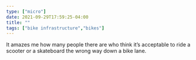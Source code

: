 ```yaml
---
type: ["micro"]
date: 2021-09-29T17:59:25-04:00
title: ""
tags: ["bike infrastructure","bikes"]
---
```

It amazes me how many people there are who think it’s acceptable to ride a scooter or a skateboard the wrong way down a bike lane.
